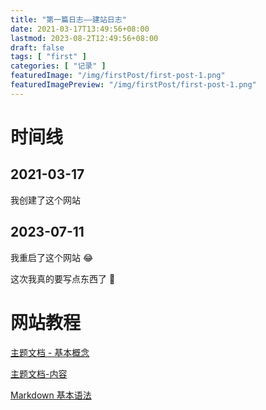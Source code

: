 ```yaml
---
title: "第一篇日志——建站日志"
date: 2021-03-17T13:49:56+08:00
lastmod: 2023-08-2T12:49:56+08:00
draft: false
tags: [ "first" ]
categories: [ "记录" ]
featuredImage: "/img/firstPost/first-post-1.png"
featuredImagePreview: "/img/firstPost/first-post-1.png"
---
```


# 时间线

## 2021-03-17

我创建了这个网站

## 2023-07-11

我重启了这个网站 😂

这次我真的要写点东西了 🤔

# 网站教程

[主题文档 - 基本概念](https://hugoloveit.com/zh-cn/theme-documentation-basics/)

[主题文档-内容](https://hugoloveit.com/zh-cn/theme-documentation-content)

[Markdown 基本语法](https://hugoloveit.com/zh-cn/basic-markdown-syntax/)
